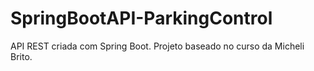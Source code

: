 # SpringBootAPI-ParkingControl
API REST criada com Spring Boot. Projeto baseado no curso da Micheli Brito.
